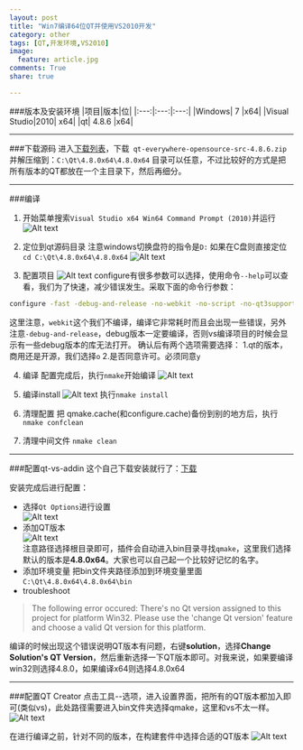```yaml
---
layout: post
title: "Win7编译64位QT并使用VS2010开发"
category: other
tags: [QT,开发环境,VS2010]
image:
  feature: article.jpg
comments: True
share: true

---
```



###版本及安装环境
|项目|版本|位|
|:---:|:---:|:---:|
|Windows| 7 |x64|
|Visual Studio|2010| x64|
|qt| 4.8.6 |x64|


----------
###下载源码
进入[下载列表](http://download.qt.io/archive/qt/4.8/4.8.6/)，下载` qt-everywhere-opensource-src-4.8.6.zip`并解压缩到：`C:\Qt\4.8.0x64\4.8.0x64`
目录可以任意，不过比较好的方式是把所有版本的QT都放在一个主目录下，然后再细分。

----------
###编译
1. 开始菜单搜索`Visual Studio x64 Win64 Command Prompt (2010)`并运行
![Alt text](/images/qtx64/-1427027222262.png)

2. 定位到qt源码目录
注意windows切换盘符的指令是`D:`
如果在C盘则直接定位`cd C:\Qt\4.8.0x64\4.8.0x64`
![Alt text](/images/qtx64/-1427027282934.png)

3. 配置项目
![Alt text](/images/qtx64/-1427027429679.png)
configure有很多参数可以选择，使用命令`--help`可以查看，我们为了快速，减少错误发生。采取下面的命令行参数：

```bash
configure -fast -debug-and-release -no-webkit -no-script -no-qt3support -nomake demos -nomake examples -nomake
```
这里注意，`webkit`这个我们不编译，编译它非常耗时而且会出现一些错误，另外注意`-debug-and-release`，debug版本一定要编译，否则vs编译项目的时候会显示有一些debug版本的库无法打开。
确认后有两个选项需要选择：
1.qt的版本，商用还是开源，我们选择`o`
2.是否同意许可。必须同意`y`

4. 编译
配置完成后，执行`nmake`开始编译
![Alt text](/images/qtx64/-1427027872686.png)

5. 编译install
![Alt text](/images/qtx64/-1427030067133.png)
执行`nmake install`
6. 清理配置
把 qmake.cache(和configure.cache)备份到别的地方后，执行`nmake confclean`
7. 清理中间文件
`nmake clean`

----------
###配置qt-vs-addin
这个自己下载安装就行了：[下载](http://download.qt.io/official_releases/vsaddin/qt-vs-addin-1.1.11-opensource.exe)

安装完成后进行配置：

- 选择`Qt Options`进行设置  
![Alt text](/images/qtx64/-1427028113436.png)
- 添加QT版本  
![Alt text](/images/qtx64/-1427028142395.png)  
注意路径选择根目录即可，插件会自动进入bin目录寻找`qmake`，这里我们选择默认的版本是**4.8.0x64**。大家也可以自己起一个比较好记忆的名字。
- 添加环境变量
把bin文件夹路径添加到环境变量里面
`C:\Qt\4.8.0x64\4.8.0x64\bin`
- troubleshoot  
>The following error occured:
There's no Qt version assigned to this project for platform Win32. Please use the 'change Qt version' feature and choose a valid Qt version for this platform.

编译的时候出现这个错误说明QT版本有问题，右键**solution**，选择**Change Solution's QT Version**，然后重新选择一下QT版本即可。对我来说，如果要编译win32则选择4.8.0，如果编译x64则选择4.8.0x64

----------
###配置QT Creator
点击工具--选项，进入设置界面，把所有的QT版本都加入即可(类似vs)，此处路径需要进入bin文件夹选择qmake，这里和vs不太一样。
![Alt text](/images/qtx64/-1427028608516.png)

在进行编译之前，针对不同的版本，在构建套件中选择合适的QT版本
![Alt text](/images/qtx64/-1427028739303.png)
